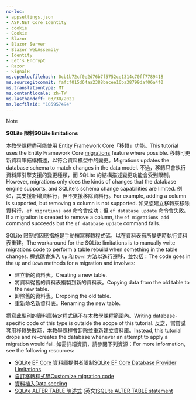 ```yaml
---
no-loc:
- appsettings.json
- ASP.NET Core Identity
- cookie
- Cookie
- Blazor
- Blazor Server
- Blazor WebAssembly
- Identity
- Let's Encrypt
- Razor
- SignalR
ms.openlocfilehash: 0cb1b72cf0e2d76b7f5752ce1314c70ff7789418
ms.sourcegitcommit: fafcf015d64aa2388bacee16ba38799daf06a4f0
ms.translationtype: MT
ms.contentlocale: zh-TW
ms.lasthandoff: 03/30/2021
ms.locfileid: "105957494"
---
```

> [!NOTE]
> 
> <span data-ttu-id="69987-101">**SQLite 限制**</span><span class="sxs-lookup"><span data-stu-id="69987-101">**SQLite limitations**</span></span>
>
> <span data-ttu-id="69987-102">本教學課程盡可能使用 Entity Framework Core「移轉」[](/ef/core/managing-schemas/migrations/?tabs=dotnet-core-cli)功能。</span><span class="sxs-lookup"><span data-stu-id="69987-102">This tutorial uses the Entity Framework Core [migrations](/ef/core/managing-schemas/migrations/?tabs=dotnet-core-cli) feature where possible.</span></span> <span data-ttu-id="69987-103">移轉可更新資料庫結構描述，以符合資料模型中的變更。</span><span class="sxs-lookup"><span data-stu-id="69987-103">Migrations updates the database schema to match changes in the data model.</span></span> <span data-ttu-id="69987-104">不過，移轉只會執行資料庫引擎支援的變更種類，而 SQLite 的結構描述變更功能會受到限制。</span><span class="sxs-lookup"><span data-stu-id="69987-104">However, migrations only does the kinds of changes that the database engine supports, and SQLite's schema change capabilities are limited.</span></span> <span data-ttu-id="69987-105">例如，其支援新增資料行，但不支援移除資料行。</span><span class="sxs-lookup"><span data-stu-id="69987-105">For example, adding a column is supported, but removing a column is not supported.</span></span> <span data-ttu-id="69987-106">如果您建立移轉來移除資料行，`ef migrations add` 命令會成功；但 `ef database update` 命令會失敗。</span><span class="sxs-lookup"><span data-stu-id="69987-106">If a migration is created to remove a column, the `ef migrations add` command succeeds but the `ef database update` command fails.</span></span> 
>
> <span data-ttu-id="69987-107">SQLite 限制的因應措施是手動撰寫移轉程式碼，以在資料表有所變更時執行資料表重建。</span><span class="sxs-lookup"><span data-stu-id="69987-107">The workaround for the SQLite limitations is to manually write migrations code to perform a table rebuild when something in the table changes.</span></span> <span data-ttu-id="69987-108">程式碼會進入 `Up` 和 `Down` 方法以進行遷移，並包括：</span><span class="sxs-lookup"><span data-stu-id="69987-108">The code goes in the `Up` and `Down` methods for a migration and involves:</span></span>
>
> * <span data-ttu-id="69987-109">建立新的資料表。</span><span class="sxs-lookup"><span data-stu-id="69987-109">Creating a new table.</span></span>
> * <span data-ttu-id="69987-110">將資料從舊的資料表複製到新的資料表。</span><span class="sxs-lookup"><span data-stu-id="69987-110">Copying data from the old table to the new table.</span></span>
> * <span data-ttu-id="69987-111">卸除舊的資料表。</span><span class="sxs-lookup"><span data-stu-id="69987-111">Dropping the old table.</span></span>
> * <span data-ttu-id="69987-112">重新命名新資料表。</span><span class="sxs-lookup"><span data-stu-id="69987-112">Renaming the new table.</span></span>
>
> <span data-ttu-id="69987-113">撰寫此型別的資料庫特定程式碼不在本教學課程範圍內。</span><span class="sxs-lookup"><span data-stu-id="69987-113">Writing database-specific code of this type is outside the scope of this tutorial.</span></span> <span data-ttu-id="69987-114">反之，當嘗試套用移轉失敗時，本教學課程會卸除並重新建立資料庫。</span><span class="sxs-lookup"><span data-stu-id="69987-114">Instead, this tutorial drops and re-creates the database whenever an attempt to apply a migration would fail.</span></span> <span data-ttu-id="69987-115">如需詳細資訊，請參閱下列資源：</span><span class="sxs-lookup"><span data-stu-id="69987-115">For more information, see the following resources:</span></span>
>
> * [<span data-ttu-id="69987-116">SQLite EF Core 資料庫提供者限制</span><span class="sxs-lookup"><span data-stu-id="69987-116">SQLite EF Core Database Provider Limitations</span></span>](/ef/core/providers/sqlite/limitations)
> * [<span data-ttu-id="69987-117">自訂移轉程式碼</span><span class="sxs-lookup"><span data-stu-id="69987-117">Customize migration code</span></span>](/ef/core/managing-schemas/migrations/#customize-migration-code)
> * [<span data-ttu-id="69987-118">資料植入</span><span class="sxs-lookup"><span data-stu-id="69987-118">Data seeding</span></span>](/ef/core/modeling/data-seeding)
> * <span data-ttu-id="69987-119">[SQLite ALTER TABLE 陳述式](https://sqlite.org/lang_altertable.html) \(英文\)</span><span class="sxs-lookup"><span data-stu-id="69987-119">[SQLite ALTER TABLE statement](https://sqlite.org/lang_altertable.html)</span></span>